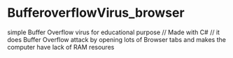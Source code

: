 # BufferoverflowVirus_browser
simple Buffer Overflow virus for educational purpose // Made with C# // it does Buffer Overflow attack by opening lots of Browser tabs and makes the computer have lack of RAM resoures
